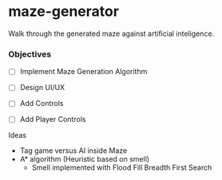 # maze-generator
Walk through the generated maze against artificial inteligence.

### Objectives

- [ ] Implement Maze Generation Algorithm
- [ ] Design UI/UX
- [ ] Add Controls
- [ ] Add Player Controls


Ideas

- Tag game versus AI inside Maze
 - A* algorithm (Heuristic based on smell)
   - Smell implemented with Flood Fill Breadth First Search
